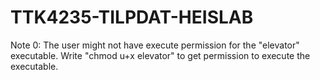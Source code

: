 # TTK4235-TILPDAT-HEISLAB

Note 0: The user might not have execute permission for the "elevator" executable. Write "chmod u+x elevator"
  to get permission to execute the executable.
